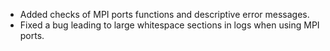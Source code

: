 - Added checks of MPI ports functions and descriptive error messages.
- Fixed a bug leading to large whitespace sections in logs when using MPI ports.

